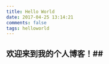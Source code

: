 ```yaml
---
title: Hello World
date: 2017-04-25 13:14:21
comments: false
tags: helloworld
---
```


## 欢迎来到我的个人博客！##
